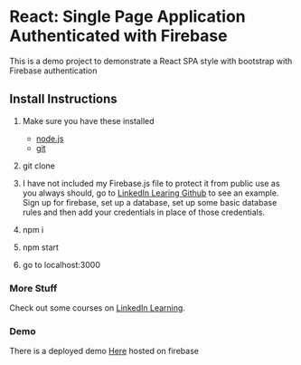# React: Single Page Application Authenticated with Firebase

This is a demo project to demonstrate a React SPA style with bootstrap with Firebase authentication

## Install Instructions

1. Make sure you have these installed
   - [node.js](http://nodejs.org/)
   - [git](http://git-scm.com/)

2. git clone

3. I have not included my Firebase.js file to protect it from public use as you always should, go to [LinkedIn Learing Github](https://github.com/LinkedInLearning/react-spas-774920/blob/master/src/Firebase.js) to see an example. Sign up for firebase, set up a database, set up some basic database rules and then add your credentials in place of those credentials.

4. npm i

5. npm start

6. go to localhost:3000

### More Stuff

Check out some courses on [LinkedIn Learning](https://linkedin-learning.pxf.io/c/1252977/449670/8005?subId1=githubrepo&u=https%3A%2F%2Fwww.linkedin.com%2Flearning%2Finstructors%2Fray-villalobos).

### Demo

There is a deployed demo [Here](https://react-spas-dbbb7.firebaseapp.com/) hosted on firebase